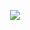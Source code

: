 <p align="center">
  <img src="https://raw.githubusercontent.com/rdkr/rdkr/master/hello_there.gif">
</p>